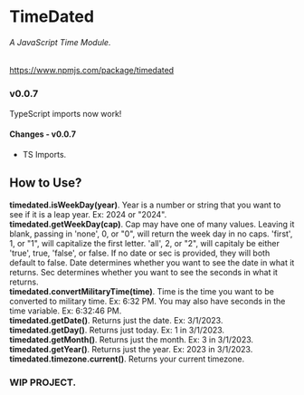 # TimeDated
###### A JavaScript Time Module.
https://www.npmjs.com/package/timedated

### v0.0.7
TypeScript imports now work!

#### Changes - v0.0.7
- TS Imports.
  
## How to Use?
**timedated.isWeekDay(year)**. Year is a number or string that you want to see if it is a leap year. Ex: 2024 or "2024".\
**timedated.getWeekDay(cap)**. Cap may have one of many values. Leaving it blank, passing in 'none', 0, or "0", will return the week day in no caps. 'first', 1, or "1", will capitalize the first letter. 'all', 2, or "2", will capitaly be either 'true', true, 'false', or false. If no date or sec is provided, they will both default to false. Date determines whether you want to see the date in what it returns. Sec determines whether you want to see the seconds in what it returns.\
**timedated.convertMilitaryTime(time)**. Time is the time you want to be converted to military time. Ex: 6:32 PM. You may also have seconds in the time variable. Ex: 6:32:46 PM.\
**timedated.getDate()**. Returns just the date. Ex: 3/1/2023.\
**timedated.getDay()**. Returns just today. Ex: 1 in 3/1/2023.\
**timedated.getMonth()**. Returns just the month. Ex: 3 in 3/1/2023.\
**timedated.getYear()**. Returns just the year. Ex: 2023 in 3/1/2023.\
**timedated.timezone.current()**. Returns your current timezone.

### WIP PROJECT.
